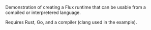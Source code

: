 Demonstration of creating a Flux runtime that can be usable from a
compiled or interpretered language.

Requires Rust, Go, and a compiler (clang used in the example).
